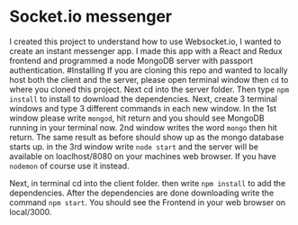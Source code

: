 # Socket.io messenger
I created this project to understand how to use Websocket.io, I wanted to create an instant messenger app. I made this app with a React and Redux frontend and programmed a node MongoDB server with passport authentication. 
#Installing
If you are cloning this repo and wanted to locally host both the client and the server, please open terminal window then ```cd``` to where you cloned this project. Next cd into the server folder. Then type ```npm install``` to install to download the dependencies. Next, create 3 terminal windows and type 3 different commands in each new window. In the 1st window please write ```mongod```, hit return and you should see MongoDB running in your terminal now. 2nd window writes the word ```mongo``` then hit return. The same result as before should show up as the mongo database starts up. in the 3rd window write ```node start``` and the server will be available on loaclhost/8080 on your machines web browser. If you have ```nodemon``` of course use it instead.

Next, in terminal cd into the client folder. then write ```npm install``` to add the dependencies. After the dependencies are done downloading write the command ```npm start```. You should see the Frontend in your web browser on local/3000.